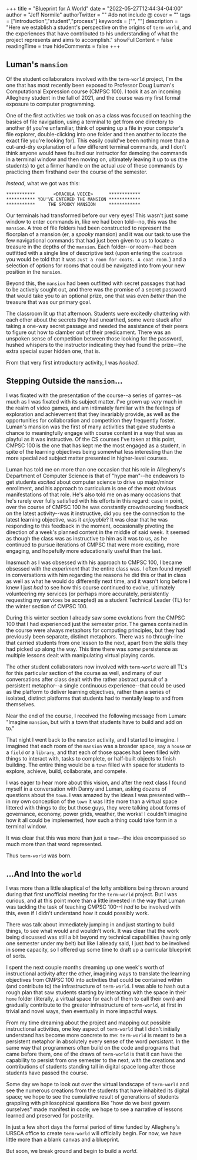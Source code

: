 +++
title = "Blueprint for A World"
date = "2022-05-27T12:44:34-04:00"
author = "Jeff Normile"
authorTwitter = "" #do not include @
cover = ""
tags = ["introduction","student","process"]
keywords = ["", ""]
description = "Here we establish a student's perspective on the origins of `term-world`, and the experiences that have contributed to his understanding of what the project represents and aims to accomplish."
showFullContent = false
readingTime = true
hideComments = false
+++

## Luman's `mansion`

Of the student collaborators involved with the `term-world` project, I'm the one that has most recently been exposed to Professor Doug Luman's Computational Expression course (CMPSC 100). I took it as an incoming Allegheny student in the fall of 2021, and the course was my first formal exposure to computer programming.

One of the first activities we took on as a class was focused on teaching the basics of file navigation, using a terminal to get from one directory to another (if you're unfamiliar, think of opening up a file in your computer's file explorer, double-clicking into one folder and then another to locate the exact file you're looking for). This easily could've been nothing more than a cut-and-dry explanation of a few different terminal commands, and I don't think anyone would have faulted our instructor for demoing the commands in a terminal window and then moving on, ultimately leaving it up to us (the students) to get a firmer handle on the actual *use* of these commands by practicing them firsthand over the course of the semester.

*Instead*, what we got was this:

```
***********       <DRACULA VOICE>      ************
*********** YOU'VE ENTERED THE MANSION ************
***********     THE SPOOKY MANSION     ************
```

Our terminals had transformed before our very eyes! This wasn't just some window to enter commands in, like we had been told--no, this was the `mansion`. A tree of file folders had been constructed to represent the floorplan of a mansion (er, a *spooky* mansion) and it was our task to use the few navigational commands that had just been given to us to locate a treasure in the depths of the `mansion`. Each folder--or room--had been outfitted with a single line of descriptive text (upon entering the `coatroom` you would be told that it was `Just a room for coats. A coat room.`) and a selection of options for rooms that could be navigated into from your new position in the `mansion`.

Beyond this, the `mansion` had been outfitted with secret passages that had to be actively sought out, and there was the promise of a secret password that would take you to an optional prize, one that was even *better* than the treasure that was our primary goal.

The classroom lit up that afternoon. Students were excitedly chattering with each other about the secrets they had unearthed, some were stuck after taking a one-way secret passage and needed the assistance of their peers to figure out how to clamber out of their predicament. There was an unspoken sense of competition between those looking for the password, hushed whispers to the instructor indicating they had found the prize--the extra special super hidden one, that is.

From that very first introductory activity, I was *hooked*.

## Stepping Outside the `mansion`...

I was fixated with the presentation of the course--a series of games--as much as I was fixated with its subject matter. I've grown up *very* much in the realm of video games, and am intimately familiar with the feelings of exploration and achievement that they invariably provide, as well as the opportunities for collaboration and competition they frequently foster. Luman's mansion was the first of many activities that gave students a chance to meaningfully engage with course content in a way that was as playful as it was instructive. Of the CS courses I've taken at this point, CMPSC 100 is the one that has kept me the most engaged as a student, in spite of the learning objectives being somewhat less interesting than the more specialized subject matter presented in higher-level courses.

Luman has told me on more than one occasion that his role in Allegheny's Department of Computer Science is that of "hype man"--he endeavors to get students *excited* about computer science to drive up major/minor enrollment, and his approach to curriculum is one of the most obvious manifestations of that role. He's also told me on as many occasions that he's rarely ever fully satisfied with his efforts in this regard: case in point, over the course of CMPSC 100 he was constantly crowdsourcing feedback on the latest activity--was it instructive, did you see the connection to the latest learning objective, was it *enjoyable*? It was clear that he was responding to this feedback in the moment, occasionally pivoting the direction of a week's planned content in the middle of said week. It seemed as though the class was as instructive to him as it was to us, as he continued to pursue iterations of CMPSC that were more exciting, more engaging, and hopefully more educationally useful than the last.

Inasmuch as I was obsessed with his approach to CMPSC 100, I became obsessed with the *experiment* that the entire class was. I often found myself in conversations with him regarding the reasons he did this or that in class as well as what he would do differently next time, and it wasn't long before I knew I just *had* to see how this course continued to evolve, ultimately volunteering my services (or perhaps more accurately, persistently requesting my services be accepted) as a student Technical Leader (TL) for the winter section of CMPSC 100.

During this winter section I already saw some evolutions from the CMPSC 100 that I had experienced just the semester prior. The games contained in the course were always metaphors for computing principles, but they had previously been separate, distinct metaphors. There was no through-line that carried students from one lesson to the next, apart from the skills they had picked up along the way. This time there was *some* persistence as multiple lessons dealt with manipulating virtual playing cards.

The other student collaborators now involved with `term-world` were all TL's for this particular section of the course as well, and many of our conversations after class dealt with the rather abstract pursuit of a persistent metaphor--a single continuous experience--that could be used as the platform to deliver learning objectives, rather than a series of isolated, distinct platforms that students had to mentally leap to and from themselves.

Near the end of the course, I received the following message from Luman: "Imagine `mansion`, but with a town that students have to build and add on to."

That night I went back to the `mansion` activity, and I started to imagine. I imagined that each room of the `mansion` was a broader space, say a `house` or a `field` or a `library`, and that each of those spaces had been filled with things to interact with, tasks to complete, or half-built objects to finish building. The entire thing would be a `town` filled with space for students to explore, achieve, build, collaborate, and compete.

I was eager to hear more about this vision, and after the next class I found myself in a conversation with Danny and Luman, asking dozens of questions about the `town`. I was amazed by the ideas I was presented with--in my own conception of the `town` it was little more than a virtual space littered with things to do; but those guys, they were talking about forms of governance, economy, power grids, weather, the works! I couldn't imagine how it all could be implemented, how such a thing could take form in a terminal window.

It was clear that this was more than just a `town`--the idea encompassed so much more than that word represented.

Thus `term-world` was born.

## ...And Into the `world`

I was more than a little skeptical of the lofty ambitions being thrown around during that first unofficial meeting for the `term-world` project. But I was curious, and at this point more than a little invested in the way that Luman was tackling the task of teaching CMPSC 100--I *had* to be involved with this, even if I didn't understand how it could possibly work.

There was talk about immediately jumping in and just starting to build things, to see what would and wouldn't work. It was clear that the work being discussed was still a bit beyond my technical capabilities (having only one semester under my belt) but like I already said, I just *had* to be involved in some capacity, so I offered up some time to draft up a curricular blueprint of sorts.

I spent the next couple months dreaming up one week's worth of instructional activity after the other, imagining ways to translate the learning objectives from CMPSC 100 into activities that could be contained within (and contribute to) the infrastructure of `term-world`. I was able to hash out a rough plan that saw students starting by interacting with the space in their `home` folder (literally, a virtual space for each of them to call their own) and gradually contribute to the greater infrastructure of `term-world`, at first in trivial and novel ways, then eventually in more impactful ways.

From my time dreaming about the project and mapping out possible instructional activities, one key aspect of `term-world` that I didn't initially understand has become more concrete to me: `term-world` is meant to be a persistent metaphor in absolutely every sense of the word *persistent*. In the same way that programmers often build on the code and programs that came before them, one of the draws of `term-world` is that it can have the capability to persist from one semester to the next, with the creations and contributions of students standing tall in digital space long after those students have passed the course.

Some day we hope to look out over the virtual landscape of `term-world` and see the numerous creations from the students that have inhabited its digital space; we hope to see the cumulative result of generations of students grappling with philosophical questions like "how do we best govern ourselves" made manifest in code; we hope to see a narrative of lessons learned and preserved for posterity.

In just a few short days the formal period of time funded by Allegheny's URSCA office to create `term-world` will officially begin. For now, we have little more than a blank canvas and a blueprint.

But soon, we break ground and begin to build a *world*.